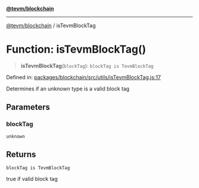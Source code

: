 [**@tevm/blockchain**](../README.md)

***

[@tevm/blockchain](../globals.md) / isTevmBlockTag

# Function: isTevmBlockTag()

> **isTevmBlockTag**(`blockTag`): `blockTag is TevmBlockTag`

Defined in: [packages/blockchain/src/utils/isTevmBlockTag.js:17](https://github.com/evmts/tevm-monorepo/blob/main/packages/blockchain/src/utils/isTevmBlockTag.js#L17)

Determines if an unknown type is a valid block tag

## Parameters

### blockTag

`unknown`

## Returns

`blockTag is TevmBlockTag`

true if valid block tag

